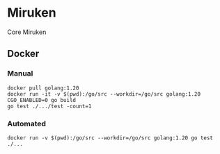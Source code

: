 # Miruken
Core Miruken

## Docker

### Manual 
    docker pull golang:1.20
    docker run -it -v $(pwd):/go/src --workdir=/go/src golang:1.20
    CGO_ENABLED=0 go build
    go test ./.../test -count=1

### Automated
    docker run -v $(pwd):/go/src --workdir=/go/src golang:1.20 go test ./...